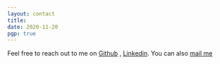 ```yaml
---
layout: contact
title: 
date: 2020-11-20 
pgp: true 
---
```


Feel free to reach out to me on <a href="https://github.com/ArshpreetS" class="highlighted">Github</a> , <a href="https://www.linkedin.com/in/arshpreet-singh-4310b2204/" class="highlighted">Linkedin</a>. You can also <a href="mailto:arshpreets2807@gmail.com" class="highlighted">mail me</a>
